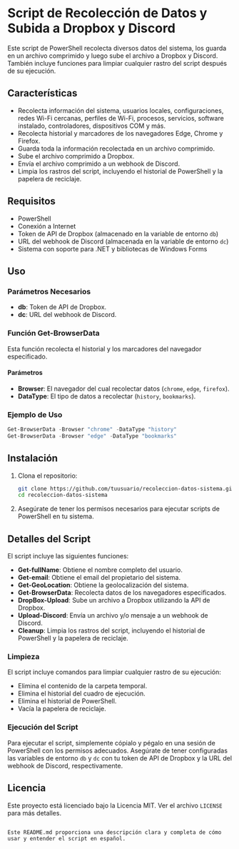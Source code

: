 
# Script de Recolección de Datos y Subida a Dropbox y Discord

Este script de PowerShell recolecta diversos datos del sistema, los guarda en un archivo comprimido y luego sube el archivo a Dropbox y Discord. También incluye funciones para limpiar cualquier rastro del script después de su ejecución.

## Características

- Recolecta información del sistema, usuarios locales, configuraciones, redes Wi-Fi cercanas, perfiles de Wi-Fi, procesos, servicios, software instalado, controladores, dispositivos COM y más.
- Recolecta historial y marcadores de los navegadores Edge, Chrome y Firefox.
- Guarda toda la información recolectada en un archivo comprimido.
- Sube el archivo comprimido a Dropbox.
- Envía el archivo comprimido a un webhook de Discord.
- Limpia los rastros del script, incluyendo el historial de PowerShell y la papelera de reciclaje.

## Requisitos

- PowerShell
- Conexión a Internet
- Token de API de Dropbox (almacenado en la variable de entorno `db`)
- URL del webhook de Discord (almacenada en la variable de entorno `dc`)
- Sistema con soporte para .NET y bibliotecas de Windows Forms

## Uso

### Parámetros Necesarios

- **db**: Token de API de Dropbox.
- **dc**: URL del webhook de Discord.

### Función Get-BrowserData

Esta función recolecta el historial y los marcadores del navegador especificado.

#### Parámetros

- **Browser**: El navegador del cual recolectar datos (`chrome`, `edge`, `firefox`).
- **DataType**: El tipo de datos a recolectar (`history`, `bookmarks`).

### Ejemplo de Uso

```powershell
Get-BrowserData -Browser "chrome" -DataType "history"
Get-BrowserData -Browser "edge" -DataType "bookmarks"
```

## Instalación

1. Clona el repositorio:
    ```bash
    git clone https://github.com/tuusuario/recoleccion-datos-sistema.git
    cd recoleccion-datos-sistema
    ```

2. Asegúrate de tener los permisos necesarios para ejecutar scripts de PowerShell en tu sistema.

## Detalles del Script

El script incluye las siguientes funciones:

- **Get-fullName**: Obtiene el nombre completo del usuario.
- **Get-email**: Obtiene el email del propietario del sistema.
- **Get-GeoLocation**: Obtiene la geolocalización del sistema.
- **Get-BrowserData**: Recolecta datos de los navegadores especificados.
- **DropBox-Upload**: Sube un archivo a Dropbox utilizando la API de Dropbox.
- **Upload-Discord**: Envía un archivo y/o mensaje a un webhook de Discord.
- **Cleanup**: Limpia los rastros del script, incluyendo el historial de PowerShell y la papelera de reciclaje.

### Limpieza

El script incluye comandos para limpiar cualquier rastro de su ejecución:

- Elimina el contenido de la carpeta temporal.
- Elimina el historial del cuadro de ejecución.
- Elimina el historial de PowerShell.
- Vacía la papelera de reciclaje.

### Ejecución del Script

Para ejecutar el script, simplemente cópialo y pégalo en una sesión de PowerShell con los permisos adecuados. Asegúrate de tener configuradas las variables de entorno `db` y `dc` con tu token de API de Dropbox y la URL del webhook de Discord, respectivamente.

## Licencia

Este proyecto está licenciado bajo la Licencia MIT. Ver el archivo `LICENSE` para más detalles.
```

Este README.md proporciona una descripción clara y completa de cómo usar y entender el script en español.
